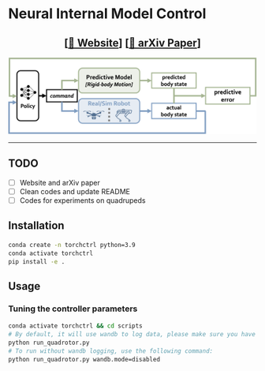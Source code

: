 # Neural Internal Model Control

## <font><div align='center' > [[📖 Website](https://github.com/thu-uav/NeuralIMC)]  [[📜 arXiv Paper](https://github.com/thu-uav/NeuralIMC)] </div> </font>

![Overview of Neural-IMC](assets/overview.png)

---

## TODO

- [ ] Website and arXiv paper
- [ ] Clean codes and update README
- [ ] Codes for experiments on quadrupeds

## Installation


```bash
conda create -n torchctrl python=3.9
conda activate torchctrl
pip install -e .
```

## Usage

### Tuning the controller parameters

```bash
conda activate torchctrl && cd scripts
# By default, it will use wandb to log data, please make sure you have set WANDB_API_KEY in your environment variables.
python run_quadrotor.py
# To run without wandb logging, use the following command:
python run_quadrotor.py wandb.mode=disabled
```
